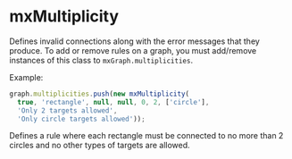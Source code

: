 # mxMultiplicity

Defines invalid connections along with the error messages that they produce.  To add or remove rules on a graph, you must add/remove instances of this class to `mxGraph.multiplicities`.

Example:

```js
graph.multiplicities.push(new mxMultiplicity(
  true, 'rectangle', null, null, 0, 2, ['circle'],
  'Only 2 targets allowed',
  'Only circle targets allowed'));
```
  
Defines a rule where each rectangle must be connected to no more than 2 circles and no other types of targets are allowed.